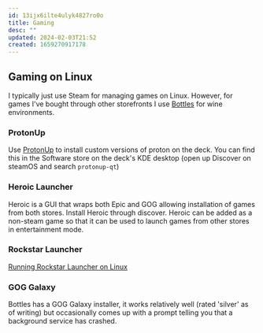 ```yaml
---
id: 13ijx6ilte4ulyk4827ro0o
title: Gaming
desc: ""
updated: 2024-02-03T21:52
created: 1659270917178
---
```


## Gaming on Linux

I typically just use Steam for managing games on Linux. However, for games I've bought through other storefronts I use [Bottles](https://usebottles.com/) for wine environments.

### ProtonUp

Use [ProtonUp](https://github.com/AUNaseef/protonup) to install custom versions of proton on the deck. You can find this in the Software store on the deck's KDE desktop (open up Discover on steamOS and search `protonup-qt`)

### Heroic Launcher

Heroic is a GUI that wraps both Epic and GOG allowing installation of games from both stores. Install Heroic through discover. Heroic can be added as a non-steam game so that it can be used to launch games from other stores in entertainment mode.

### Rockstar Launcher

[Running Rockstar Launcher on Linux](rockstarlauncher.md)


### GOG Galaxy

Bottles has a GOG Galaxy installer, it works relatively well (rated 'silver' as of writing) but occasionally comes up with a prompt telling you that a background service has crashed.

